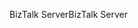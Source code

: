 <span data-ttu-id="ad8df-101">BizTalk Server</span><span class="sxs-lookup"><span data-stu-id="ad8df-101">BizTalk Server</span></span>